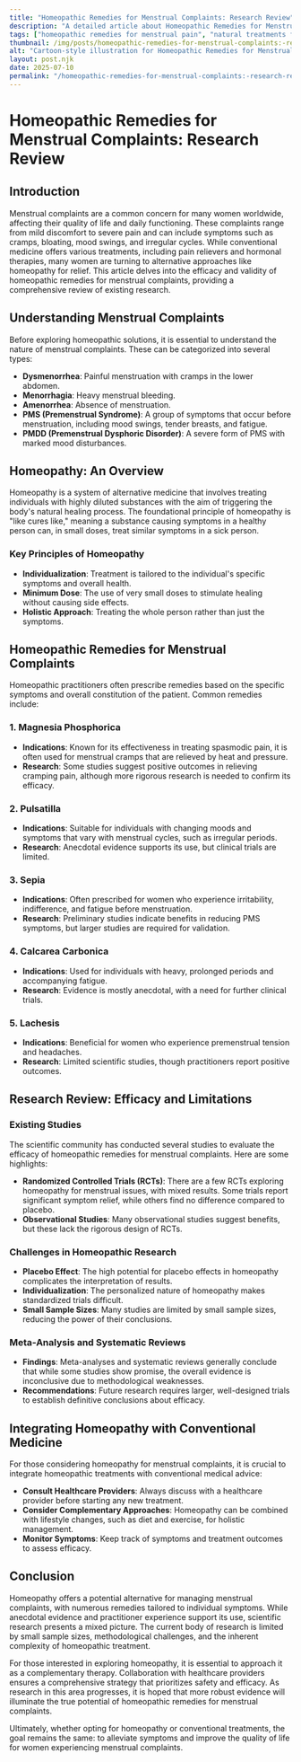 ```yaml
---
title: "Homeopathic Remedies for Menstrual Complaints: Research Review"
description: "A detailed article about Homeopathic Remedies for Menstrual Complaints: Research Review."
tags: ["homeopathic remedies for menstrual pain", "natural treatments for menstrual complaints", "homeopathy for period symptoms", "alternative medicine for menstruation", "research on homeopathic menstrual relief"]
thumbnail: /img/posts/homeopathic-remedies-for-menstrual-complaints:-research-review.webp
alt: "Cartoon-style illustration for Homeopathic Remedies for Menstrual Complaints: Research Review"
layout: post.njk
date: 2025-07-10
permalink: "/homeopathic-remedies-for-menstrual-complaints:-research-review/"
---
```


# Homeopathic Remedies for Menstrual Complaints: Research Review

## Introduction

Menstrual complaints are a common concern for many women worldwide, affecting their quality of life and daily functioning. These complaints range from mild discomfort to severe pain and can include symptoms such as cramps, bloating, mood swings, and irregular cycles. While conventional medicine offers various treatments, including pain relievers and hormonal therapies, many women are turning to alternative approaches like homeopathy for relief. This article delves into the efficacy and validity of homeopathic remedies for menstrual complaints, providing a comprehensive review of existing research.

## Understanding Menstrual Complaints

Before exploring homeopathic solutions, it is essential to understand the nature of menstrual complaints. These can be categorized into several types:

- **Dysmenorrhea**: Painful menstruation with cramps in the lower abdomen.
- **Menorrhagia**: Heavy menstrual bleeding.
- **Amenorrhea**: Absence of menstruation.
- **PMS (Premenstrual Syndrome)**: A group of symptoms that occur before menstruation, including mood swings, tender breasts, and fatigue.
- **PMDD (Premenstrual Dysphoric Disorder)**: A severe form of PMS with marked mood disturbances.

## Homeopathy: An Overview

Homeopathy is a system of alternative medicine that involves treating individuals with highly diluted substances with the aim of triggering the body's natural healing process. The foundational principle of homeopathy is "like cures like," meaning a substance causing symptoms in a healthy person can, in small doses, treat similar symptoms in a sick person.

### Key Principles of Homeopathy

- **Individualization**: Treatment is tailored to the individual's specific symptoms and overall health.
- **Minimum Dose**: The use of very small doses to stimulate healing without causing side effects.
- **Holistic Approach**: Treating the whole person rather than just the symptoms.

## Homeopathic Remedies for Menstrual Complaints

Homeopathic practitioners often prescribe remedies based on the specific symptoms and overall constitution of the patient. Common remedies include:

### 1. **Magnesia Phosphorica**

- **Indications**: Known for its effectiveness in treating spasmodic pain, it is often used for menstrual cramps that are relieved by heat and pressure.
- **Research**: Some studies suggest positive outcomes in relieving cramping pain, although more rigorous research is needed to confirm its efficacy.

### 2. **Pulsatilla**

- **Indications**: Suitable for individuals with changing moods and symptoms that vary with menstrual cycles, such as irregular periods.
- **Research**: Anecdotal evidence supports its use, but clinical trials are limited.

### 3. **Sepia**

- **Indications**: Often prescribed for women who experience irritability, indifference, and fatigue before menstruation.
- **Research**: Preliminary studies indicate benefits in reducing PMS symptoms, but larger studies are required for validation.

### 4. **Calcarea Carbonica**

- **Indications**: Used for individuals with heavy, prolonged periods and accompanying fatigue.
- **Research**: Evidence is mostly anecdotal, with a need for further clinical trials.

### 5. **Lachesis**

- **Indications**: Beneficial for women who experience premenstrual tension and headaches.
- **Research**: Limited scientific studies, though practitioners report positive outcomes.

## Research Review: Efficacy and Limitations

### Existing Studies

The scientific community has conducted several studies to evaluate the efficacy of homeopathic remedies for menstrual complaints. Here are some highlights:

- **Randomized Controlled Trials (RCTs)**: There are a few RCTs exploring homeopathy for menstrual issues, with mixed results. Some trials report significant symptom relief, while others find no difference compared to placebo.
- **Observational Studies**: Many observational studies suggest benefits, but these lack the rigorous design of RCTs.
  
### Challenges in Homeopathic Research

- **Placebo Effect**: The high potential for placebo effects in homeopathy complicates the interpretation of results.
- **Individualization**: The personalized nature of homeopathy makes standardized trials difficult.
- **Small Sample Sizes**: Many studies are limited by small sample sizes, reducing the power of their conclusions.

### Meta-Analysis and Systematic Reviews

- **Findings**: Meta-analyses and systematic reviews generally conclude that while some studies show promise, the overall evidence is inconclusive due to methodological weaknesses.
- **Recommendations**: Future research requires larger, well-designed trials to establish definitive conclusions about efficacy.

## Integrating Homeopathy with Conventional Medicine

For those considering homeopathy for menstrual complaints, it is crucial to integrate homeopathic treatments with conventional medical advice:

- **Consult Healthcare Providers**: Always discuss with a healthcare provider before starting any new treatment.
- **Consider Complementary Approaches**: Homeopathy can be combined with lifestyle changes, such as diet and exercise, for holistic management.
- **Monitor Symptoms**: Keep track of symptoms and treatment outcomes to assess efficacy.

## Conclusion

Homeopathy offers a potential alternative for managing menstrual complaints, with numerous remedies tailored to individual symptoms. While anecdotal evidence and practitioner experience support its use, scientific research presents a mixed picture. The current body of research is limited by small sample sizes, methodological challenges, and the inherent complexity of homeopathic treatment.

For those interested in exploring homeopathy, it is essential to approach it as a complementary therapy. Collaboration with healthcare providers ensures a comprehensive strategy that prioritizes safety and efficacy. As research in this area progresses, it is hoped that more robust evidence will illuminate the true potential of homeopathic remedies for menstrual complaints.

Ultimately, whether opting for homeopathy or conventional treatments, the goal remains the same: to alleviate symptoms and improve the quality of life for women experiencing menstrual complaints.